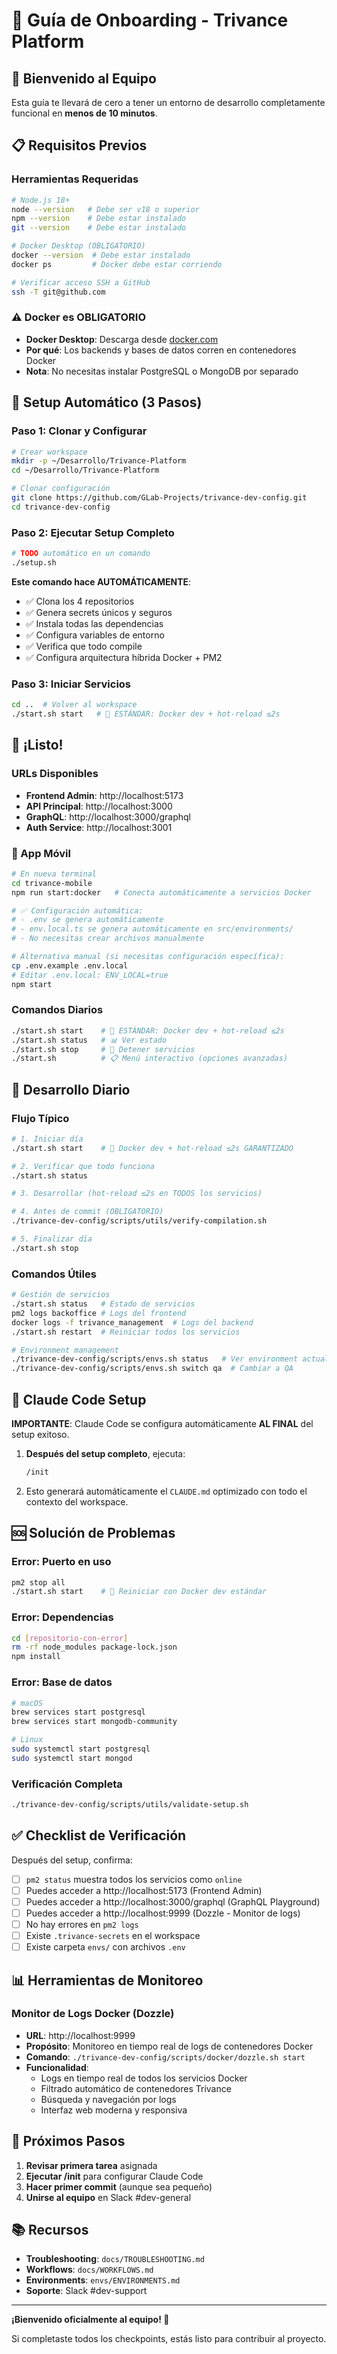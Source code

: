 # 🚀 Guía de Onboarding - Trivance Platform

## 👋 Bienvenido al Equipo

Esta guía te llevará de cero a tener un entorno de desarrollo completamente funcional en **menos de 10 minutos**.

## 📋 Requisitos Previos

### Herramientas Requeridas
```bash
# Node.js 18+
node --version   # Debe ser v18 o superior
npm --version    # Debe estar instalado
git --version    # Debe estar instalado

# Docker Desktop (OBLIGATORIO)
docker --version  # Debe estar instalado
docker ps         # Docker debe estar corriendo

# Verificar acceso SSH a GitHub
ssh -T git@github.com
```

### ⚠️ Docker es OBLIGATORIO
- **Docker Desktop**: Descarga desde [docker.com](https://www.docker.com/products/docker-desktop/)
- **Por qué**: Los backends y bases de datos corren en contenedores Docker
- **Nota**: No necesitas instalar PostgreSQL o MongoDB por separado

## 🚀 Setup Automático (3 Pasos)

### Paso 1: Clonar y Configurar
```bash
# Crear workspace
mkdir -p ~/Desarrollo/Trivance-Platform
cd ~/Desarrollo/Trivance-Platform

# Clonar configuración
git clone https://github.com/GLab-Projects/trivance-dev-config.git
cd trivance-dev-config
```

### Paso 2: Ejecutar Setup Completo
```bash
# TODO automático en un comando
./setup.sh
```

**Este comando hace AUTOMÁTICAMENTE**:
- ✅ Clona los 4 repositorios
- ✅ Genera secrets únicos y seguros
- ✅ Instala todas las dependencias
- ✅ Configura variables de entorno
- ✅ Verifica que todo compile
- ✅ Configura arquitectura híbrida Docker + PM2

### Paso 3: Iniciar Servicios
```bash
cd ..  # Volver al workspace
./start.sh start   # 🚀 ESTÁNDAR: Docker dev + hot-reload ≤2s
```

## 🎉 ¡Listo!

### URLs Disponibles
- **Frontend Admin**: http://localhost:5173
- **API Principal**: http://localhost:3000
- **GraphQL**: http://localhost:3000/graphql
- **Auth Service**: http://localhost:3001

### 📱 App Móvil
```bash
# En nueva terminal
cd trivance-mobile
npm run start:docker   # Conecta automáticamente a servicios Docker

# ✅ Configuración automática: 
# - .env se genera automáticamente
# - env.local.ts se genera automáticamente en src/environments/
# - No necesitas crear archivos manualmente

# Alternativa manual (si necesitas configuración específica):
cp .env.example .env.local
# Editar .env.local: ENV_LOCAL=true
npm start
```

### Comandos Diarios
```bash
./start.sh start    # 🚀 ESTÁNDAR: Docker dev + hot-reload ≤2s
./start.sh status   # 📊 Ver estado
./start.sh stop     # 🛑 Detener servicios
./start.sh          # 📋 Menú interactivo (opciones avanzadas)
```

## 🔧 Desarrollo Diario

### Flujo Típico
```bash
# 1. Iniciar día
./start.sh start    # 🚀 Docker dev + hot-reload ≤2s GARANTIZADO

# 2. Verificar que todo funciona
./start.sh status

# 3. Desarrollar (hot-reload ≤2s en TODOS los servicios)

# 4. Antes de commit (OBLIGATORIO)
./trivance-dev-config/scripts/utils/verify-compilation.sh

# 5. Finalizar día
./start.sh stop
```

### Comandos Útiles
```bash
# Gestión de servicios
./start.sh status   # Estado de servicios
pm2 logs backoffice # Logs del frontend
docker logs -f trivance_management  # Logs del backend
./start.sh restart  # Reiniciar todos los servicios

# Environment management
./trivance-dev-config/scripts/envs.sh status   # Ver environment actual
./trivance-dev-config/scripts/envs.sh switch qa  # Cambiar a QA
```

## 🤖 Claude Code Setup

**IMPORTANTE**: Claude Code se configura automáticamente **AL FINAL** del setup exitoso.

1. **Después del setup completo**, ejecuta:
   ```bash
   /init
   ```

2. Esto generará automáticamente el `CLAUDE.md` optimizado con todo el contexto del workspace.

## 🆘 Solución de Problemas

### Error: Puerto en uso
```bash
pm2 stop all
./start.sh start    # 🚀 Reiniciar con Docker dev estándar
```

### Error: Dependencias
```bash
cd [repositorio-con-error]
rm -rf node_modules package-lock.json
npm install
```

### Error: Base de datos
```bash
# macOS
brew services start postgresql
brew services start mongodb-community

# Linux
sudo systemctl start postgresql
sudo systemctl start mongod
```

### Verificación Completa
```bash
./trivance-dev-config/scripts/utils/validate-setup.sh
```

## ✅ Checklist de Verificación

Después del setup, confirma:

- [ ] `pm2 status` muestra todos los servicios como `online`
- [ ] Puedes acceder a http://localhost:5173 (Frontend Admin)
- [ ] Puedes acceder a http://localhost:3000/graphql (GraphQL Playground)
- [ ] Puedes acceder a http://localhost:9999 (Dozzle - Monitor de logs)
- [ ] No hay errores en `pm2 logs`
- [ ] Existe `.trivance-secrets` en el workspace
- [ ] Existe carpeta `envs/` con archivos `.env`

## 📊 Herramientas de Monitoreo

### Monitor de Logs Docker (Dozzle)
- **URL**: http://localhost:9999
- **Propósito**: Monitoreo en tiempo real de logs de contenedores Docker
- **Comando**: `./trivance-dev-config/scripts/docker/dozzle.sh start`
- **Funcionalidad**: 
  - Logs en tiempo real de todos los servicios Docker
  - Filtrado automático de contenedores Trivance
  - Búsqueda y navegación por logs
  - Interfaz web moderna y responsiva

## 🎯 Próximos Pasos

1. **Revisar primera tarea** asignada
2. **Ejecutar /init** para configurar Claude Code
3. **Hacer primer commit** (aunque sea pequeño)
4. **Unirse al equipo** en Slack #dev-general

## 📚 Recursos

- **Troubleshooting**: `docs/TROUBLESHOOTING.md`
- **Workflows**: `docs/WORKFLOWS.md`
- **Environments**: `envs/ENVIRONMENTS.md`
- **Soporte**: Slack #dev-support

---

**¡Bienvenido oficialmente al equipo! 🚀**

Si completaste todos los checkpoints, estás listo para contribuir al proyecto.